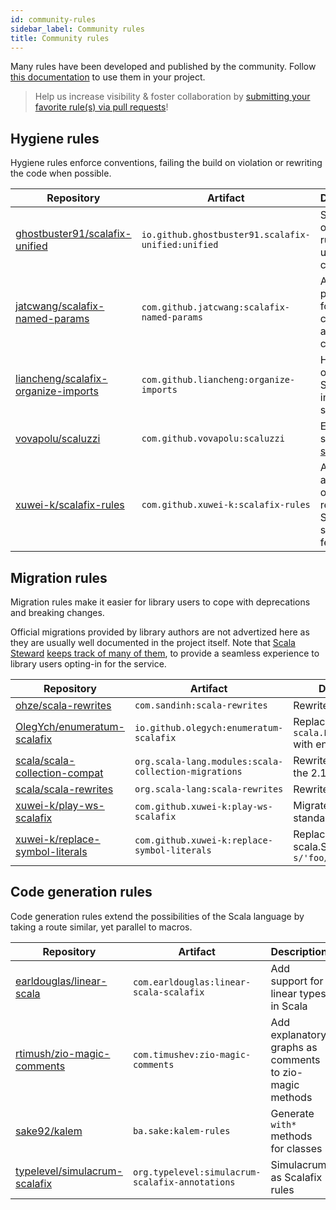 ```yaml
---
id: community-rules
sidebar_label: Community rules
title: Community rules
---
```


Many rules have been developed and published by the community.
Follow [this documentation](external-rules.md) to use them in your project.

> Help us increase visibility & foster collaboration by
> [submitting your favorite rule(s) via pull requests](https://github.com/scalacenter/scalafix/edit/main/docs/rules/community-rules.md)!
## Hygiene rules

Hygiene rules enforce conventions, failing the build on violation or
rewriting the code when possible.

| Repository | Artifact | Description |
| - | - | - |
[ghostbuster91/scalafix-unified](https://github.com/ghostbuster91/scalafix-unified) | `io.github.ghostbuster91.scalafix-unified:unified` | Set of opinionated rules to unify your codebase
[jatcwang/scalafix-named-params](https://github.com/jatcwang/scalafix-named-params) | `com.github.jatcwang:scalafix-named-params` | Add named parameters for your constructor and method calls
[liancheng/scalafix-organize-imports](https://github.com/liancheng/scalafix-organize-imports) | `com.github.liancheng:organize-imports` | Help you organize Scala import statements
[vovapolu/scaluzzi](https://github.com/vovapolu/scaluzzi) | `com.github.vovapolu:scaluzzi` | Ensure a subset of [scalazzi](http://yowconference.com.au/slides/yowwest2014/Morris-ParametricityTypesDocumentationCodeReadability.pdf)
[xuwei-k/scalafix-rules](https://github.com/xuwei-k/scalafix-rules) | `com.github.xuwei-k:scalafix-rules` | Avoid ambiguous or redundant Scala syntax & features

## Migration rules

Migration rules make it easier for library users to cope with
deprecations and breaking changes.

Official migrations provided by library authors are not
advertized here as they are usually well documented in the
project itself. Note that 
[Scala Steward](https://github.com/scala-steward-org/scala-steward)
[keeps track of many of them](https://github.com/scala-steward-org/scala-steward/blob/main/modules/core/src/main/resources/scalafix-migrations.conf),
to provide a seamless experience to library users opting-in
for the service. 

| Repository | Artifact | Description |
| - | - | - |
[ohze/scala-rewrites](https://github.com/ohze/scala-rewrites) | `com.sandinh:scala-rewrites` | Rewrites for Scala
[OlegYch/enumeratum-scalafix](https://github.com/OlegYch/enumeratum-scalafix) | `io.github.olegych:enumeratum-scalafix` | Replace `scala.Enumeration` with enumeratum
[scala/scala-collection-compat](https://github.com/scala/scala-collection-compat) | `org.scala-lang.modules:scala-collection-migrations` | Rewrite upgrades to the 2.13 collections
[scala/scala-rewrites](https://github.com/scala/scala-rewrites) | `org.scala-lang:scala-rewrites` | Rewrites for Scala
[xuwei-k/play-ws-scalafix](https://github.com/xuwei-k/play-ws-scalafix) | `com.github.xuwei-k:play-ws-scalafix` | Migrate to play-ws-standalone
[xuwei-k/replace-symbol-literals](https://github.com/xuwei-k/replace-symbol-literals) | `com.github.xuwei-k:replace-symbol-literals` | Replace deprecated scala.Symbol literals `s/'foo/Symbol("foo")/`

## Code generation rules

Code generation rules extend the possibilities of the Scala language
by taking a route similar, yet parallel to macros.

| Repository | Artifact | Description |
| - | - | - |
[earldouglas/linear-scala](https://github.com/earldouglas/linear-scala) | `com.earldouglas:linear-scala-scalafix` | Add support for linear types in Scala
[rtimush/zio-magic-comments](https://github.com/rtimush/zio-magic-comments) | `com.timushev:zio-magic-comments` | Add explanatory graphs as comments to zio-magic methods
[sake92/kalem](https://github.com/sake92/kalem) | `ba.sake:kalem-rules` | Generate `with*` methods for classes
[typelevel/simulacrum-scalafix](https://github.com/typelevel/simulacrum-scalafix) | `org.typelevel:simulacrum-scalafix-annotations` | Simulacrum as Scalafix rules
